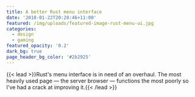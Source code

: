 ```yaml
---
title: A better Rust menu interface
date: '2018-01-22T20:28:46+11:00'
featured: /img/uploads/featured-image-rust-menu-ui.jpg
categories:
  - design
  - gaming
featured_opacity: '0.2'
dark_bg: true
page_header_bg_color: '#2b2925'
---
```

{{< lead >}}Rust's menu interface is in need of an overhaul. The most heavily used page &mdash; the server browser &mdash; functions the most poorly so I've had a crack at improving it.{{< /lead >}}
